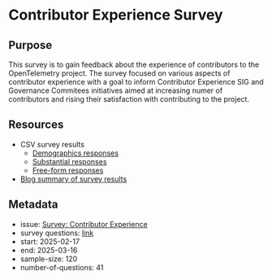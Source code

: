 # Contributor Experience Survey

## Purpose

This survey is to gain feedback about the experience of contributors to the OpenTelemetry project. The survey focused on various aspects of contributor experience with a goal to inform Contributor Experience SIG and Governance Commitees initiatives aimed at increasing numer of contributors and rising their satisfaction with contributing to the project. 

## Resources

* CSV survey results
   * [Demographics responses](end-user-surveys/contributor-experience/otel-contributor-experience-survey-demographic-questions.csv)
   * [Substantial responses](end-user-surveys/contributor-experience/otel-contributor-experience-survey-substantial-questions.csv)
   * [Free-form responses](end-user-surveys/contributor-experience/otel-contributor-experience-survey-free-form-questions.csv)
* [Blog summary of survey results](https://opentelemetry.io/blog/2025/contribex-survey-results/)

## Metadata

* issue: [Survey: Contributor Experience](https://github.com/open-telemetry/sig-end-user/issues/42)
* survey questions: [link](https://docs.google.com/document/d/1YlwHJlJjuaR4i8VqWf1eIOpT158TOHdLii8iC0ndJXc/edit?tab=t.0#heading=h.wkyobsrv4abk)
* start: 2025-02-17
* end: 2025-03-16
* sample-size: 120
* number-of-questions: 41